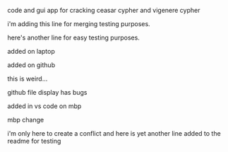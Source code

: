 code and gui app for cracking ceasar cypher and vigenere cypher

i'm adding this line for merging testing purposes.

here's another line for easy testing purposes.

added on laptop

added on github

this is weird...

github file display has bugs

added in vs code on mbp

mbp change

i'm only here to create a conflict
and here is yet another line added to the readme for testing
